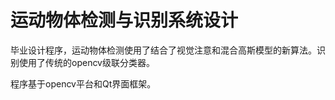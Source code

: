 <h1>运动物体检测与识别系统设计</h1>
<p>毕业设计程序，运动物体检测使用了结合了视觉注意和混合高斯模型的新算法。识别使用了传统的opencv级联分类器。</p>
<p>程序基于opencv平台和Qt界面框架。</p>
